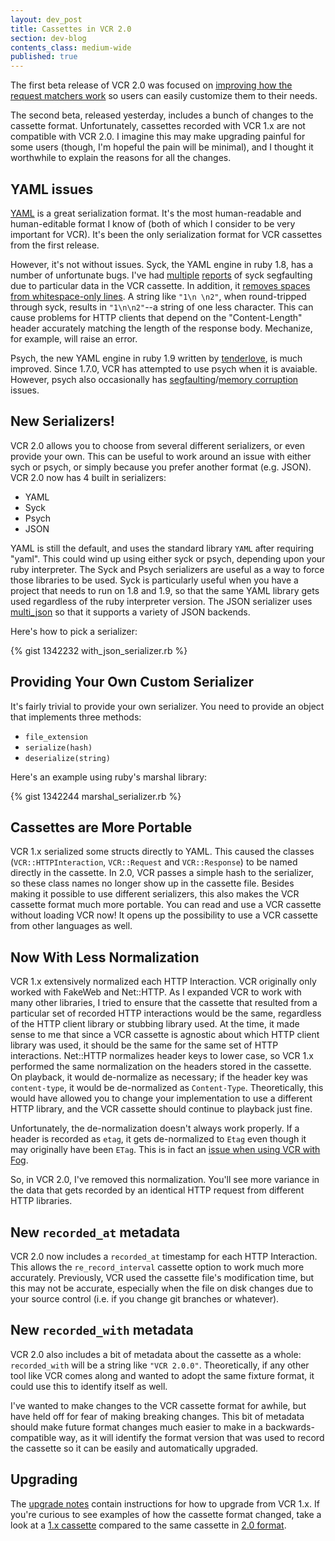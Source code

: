 ```yaml
---
layout: dev_post
title: Cassettes in VCR 2.0
section: dev-blog
contents_class: medium-wide
published: true
---
```


The first beta release of VCR 2.0 was focused on [improving how the
request matchers work](/n/dev-blog/2011/10/custom-request-matchers-in-vcr-2-0)
so users can easily customize them to their needs.

The second beta, released yesterday, includes a bunch of changes to the
cassette format. Unfortunately, cassettes recorded with VCR 1.x
are not compatible with VCR 2.0. I imagine this may make upgrading
painful for some users (though, I'm hopeful the pain will be minimal),
and I thought it worthwhile to explain the reasons for all the changes.

## YAML issues

[YAML](http://yaml.org/) is a great serialization format. It's the most
human-readable and human-editable format I know of (both of which I
consider to be very important for VCR). It's been the only serialization
format for VCR cassettes from the first release.

However, it's not without issues. Syck, the YAML engine in ruby 1.8,
has a number of unfortunate bugs. I've had
[multiple](https://github.com/myronmarston/vcr/issues/4)
[reports](https://github.com/myronmarston/vcr/issues/39)
of syck segfaulting due to particular data in the VCR cassette. In addition, it
[removes spaces from whitespace-only
lines](https://gist.github.com/815754). A string like `"1\n
\n2"`, when round-tripped through syck, results in `"1\n\n2"`--a string
of one less character. This can cause problems for HTTP clients that
depend on the "Content-Length" header accurately matching the length of
the response body. Mechanize, for example, will raise an error.

Psych, the new YAML engine in ruby 1.9 written by
[tenderlove](http://twitter.com/tenderlove), is much improved. Since
1.7.0, VCR has attempted to use psych when it is avaiable. However,
psych also occasionally has [segfaulting](https://github.com/myronmarston/vcr/issues/74)/[memory
corruption](https://github.com/myronmarston/vcr/issues/83) issues.

## New Serializers!

VCR 2.0 allows you to choose from several different serializers,
or even provide your own. This can be useful to work around
an issue with either sych or psych, or simply because you prefer
another format (e.g. JSON). VCR 2.0 now has 4 built in serializers:

* YAML
* Syck
* Psych
* JSON

YAML is still the default, and uses the standard library
`YAML` after requiring "yaml".  This could wind up using
either syck or psych, depending upon your ruby interpreter.
The Syck and Psych serializers are useful as a way to force those libraries
to be used. Syck is particularly useful when you have a project
that needs to run on 1.8 and 1.9, so that the same YAML library
gets used regardless of the ruby interpreter version. The
JSON serializer uses [multi\_json](https://github.com/intridea/multi_json)
so that it supports a variety of JSON backends.

Here's how to pick a serializer:

{% gist 1342232 with_json_serializer.rb %}

## Providing Your Own Custom Serializer

It's fairly trivial to provide your own serializer. You need to provide
an object that implements three methods:

* `file_extension`
* `serialize(hash)`
* `deserialize(string)`

Here's an example using ruby's marshal library:

{% gist 1342244 marshal_serializer.rb %}

## Cassettes are More Portable

VCR 1.x serialized some structs directly to YAML. This caused
the classes (`VCR::HTTPInteraction`, `VCR::Request` and `VCR::Response`)
to be named directly in the cassette. In 2.0, VCR passes a simple
hash to the serializer, so these class names no longer show up in the
cassette file. Besides making it possible to use different serializers,
this also makes the VCR cassette format much more portable. You can
read and use a VCR cassette without loading VCR now!  It opens up the
possibility to use a VCR cassette from other languages as well.

## Now With Less Normalization

VCR 1.x extensively normalized each HTTP Interaction. VCR
originally only worked with FakeWeb and Net::HTTP. As I
expanded VCR to work with many other libraries, I tried to
ensure that the cassette that resulted from a particular
set of recorded HTTP interactions would be the same, regardless
of the HTTP client library or stubbing library used. At the time,
it made sense to me that since a VCR cassette is agnostic
about which HTTP client library was used, it should be the same
for the same set of HTTP interactions. Net::HTTP normalizes header
keys to lower case, so VCR 1.x performed the same normalization on
the headers stored in the cassette. On playback, it would de-normalize
as necessary; if the header key was `content-type`, it would be
de-normalized as `Content-Type`. Theoretically, this would have allowed
you to change your implementation to use a different HTTP library,
and the VCR cassette should continue to playback just fine.

Unfortunately, the de-normalization doesn't always work properly.
If a header is recorded as `etag`, it gets de-normalized to `Etag`
even though it may originally have been `ETag`. This is in fact
an [issue when using VCR with
Fog](https://github.com/fog/fog/issues/434).

So, in VCR 2.0, I've removed this normalization. You'll see more
variance in the data that gets recorded by an identical HTTP request
from different HTTP libraries.

## New `recorded_at` metadata

VCR 2.0 now includes a `recorded_at` timestamp for each
HTTP Interaction. This allows the `re_record_interval`
cassette option to work much more accurately. Previously,
VCR used the cassette file's modification time, but this
may not be accurate, especially when the file on disk changes
due to your source control (i.e. if you change git branches
or whatever).

## New `recorded_with` metadata

VCR 2.0 also includes a bit of metadata about the cassette as
a whole: `recorded_with` will be a string like `"VCR 2.0.0"`.
Theoretically, if any other tool like VCR comes along and wanted to
adopt the same fixture format, it could use this to identify itself as
well.

I've wanted to make changes to the VCR cassette format for awhile, but
have held off for fear of making breaking changes. This bit of metadata
should make future format changes much easier to make in a
backwards-compatible way, as it will identify the format version that was used
to record the cassette so it can be easily and automatically upgraded.

## Upgrading

The [upgrade notes](https://www.relishapp.com/myronmarston/vcr/docs/upgrade)
contain instructions for how to upgrade from VCR 1.x. If you're curious
to see examples of how the cassette format changed, take a look at a
[1.x cassette](https://github.com/myronmarston/vcr/blob/v1.11.3/spec/fixtures/not_1.9.1/cassette_spec/example.yml)
compared to the same cassette in [2.0 format](https://github.com/myronmarston/vcr/blob/v2.0.0.beta2/spec/fixtures/cassette_spec/example.yml).


